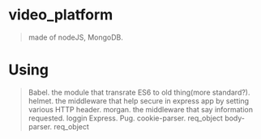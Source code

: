 # video_platform
> made of nodeJS, MongoDB.

# Using
> Babel. the module that transrate ES6 to old thing(more standard?).
> helmet. the middleware that help secure in express app by setting various HTTP header.
> morgan. the middleware that say information requested. loggin
> Express. 
> Pug. 
> cookie-parser. req_object
> body-parser. req_object
